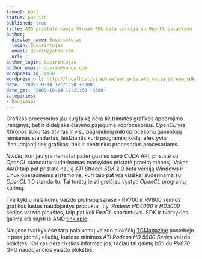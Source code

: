 ```yaml
---
layout: post
status: publish
published: true
title: AMD pristatė naują Stream SDK beta versiją su OpenCL palaikymu
author:
  display_name: Suvirintojas
  login: Suvirintojas
  email: dovrim@yahoo.com
  url: ''
author_login: Suvirintojas
author_email: dovrim@yahoo.com
wordpress_id: 4158
wordpress_url: http://localhost/site/new/amd_pristate_nauja_stream_sdk_beta_versija_su_opencl_palaikymu/
date: '2009-10-14 17:21:58 +0300'
date_gmt: '2009-10-14 17:21:58 +0300'
categories:
- Naujienos
---
```

<p>Grafikos procesorius jau kurį laiką nėra tik trimatės grafikos apdorojimo įrenginys, bet ir didelį skaičiavimo pajėgumą koprocesorius. <i>OpenCL</i> yra <i>Khronos</i> sukurtas atviras ir visų pagrindinių mikroprocesorių gamintojų remiamas standartas, leidžiantis kurti programinį kodą, efektyviai išnaudojantį tiek grafikos, tiek ir centrinius procesorius procesoriams.</p>
<p><i>Nvidia</i>, kuri jau yra nemažai pažengusi su savo <i>CUDA</i> API, pristatė su <i>OpenCL</i> standartu suderinamas tvarkykles pristatė praeitą mėnesį. Vakar <i>AMD</i> taip pat pristatė naują <i>ATI Stream SDK</i> 2.0 beta versiją Windows ir Linux operacinėms sistemoms, kuri taip pat yra visiškai suderinama su <i>OpenCL</i> 1.0 standartu. Tai turėtų leisti greičiau vystyti <i>OpenCL</i> programų kūrimą.</p>
<p>Tvarkyklių palaikomų vaizdo plokščių sąraše - RV700 ir RV800 šeimos grafikos lustus naudojantys produktai, t.y. <i>Radeon HD4000</i> ir <i>HD5000</i> serijos vaizdo plokštės, taip pat keli <i>FireGL</i> spartintuvai. SDK ir tvarkykles galima atsisiųsti iš AMD <a class="ns" href="http://developer.amd.com/GPU/ATISTREAMSDKBETAPROGRAM/Pages/default.aspx">tinklapio</a>.</p>
<p>Naujose tvarkyklėse tarp palaikomų vaizdo plokščių <a class="ns" href="http://www.tcmagazine.com/comments.php?shownews=30222&catid=6">TCMagazine</a> pastebėjo ir pora įdomių eilučių, kuriose minimos <i>ATI Radeon HD 5900 Series</i> vaizdo plokštės. Kol kas nėra tikslios informacijos, tačiau tai galėtų būti du <i>RV870</i> GPU naudojančios vaizdo plokštės.</p>
